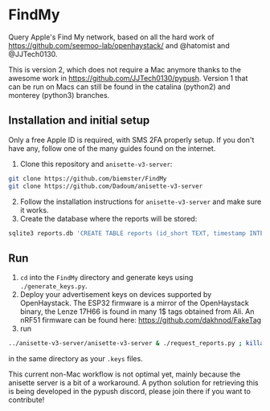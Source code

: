 # FindMy
Query Apple's Find My network, based on all the hard work of https://github.com/seemoo-lab/openhaystack/ and @hatomist and @JJTech0130.

This is version 2, which does not require a Mac anymore thanks to the awesome work in https://github.com/JJTech0130/pypush.
Version 1 that can be run on Macs can still be found in the catalina (python2) and monterey (python3) branches.

## Installation and initial setup
Only a free Apple ID is required, with SMS 2FA properly setup. If you don't have any, follow one of the many guides found on the internet.

1. Clone this repository and `anisette-v3-server`:
```bash
git clone https://github.com/biemster/FindMy
git clone https://github.com/Dadoum/anisette-v3-server
```
2. Follow the installation instructions for `anisette-v3-server` and make sure it works.
3. Create the database where the reports will be stored:
```bash
sqlite3 reports.db 'CREATE TABLE reports (id_short TEXT, timestamp INTEGER, datePublished INTEGER, payload TEXT, id TEXT, statusCode INTEGER, PRIMARY KEY(id_short,timestamp))'
```

## Run
1. `cd` into the `FindMy` directory and generate keys using `./generate_keys.py`.
2. Deploy your advertisement keys on devices supported by OpenHaystack. The ESP32 firmware is a mirror of the OpenHaystack binary, the Lenze 17H66 is found in many 1$ tags obtained from Ali.
An nRF51 firmware can be found here: https://github.com/dakhnod/FakeTag
3. run
```bash
../anisette-v3-server/anisette-v3-server & ./request_reports.py ; killall anisette-v3-server
```
in the same directory as your `.keys` files.

This current non-Mac workflow is not optimal yet, mainly because the anisette server is a bit of a workaround. A python solution for retrieving this is being
developed in the pypush discord, please join there if you want to contribute!
